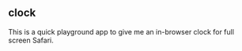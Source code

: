 clock
-----

This is a quick playground app to give me an
in-browser clock for full screen Safari.

